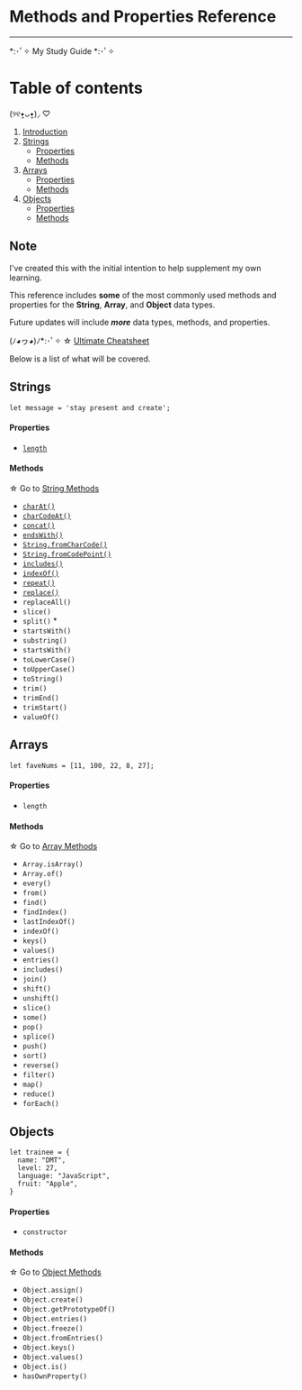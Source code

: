 # Methods and Properties Reference

---

*:･ﾟ✧ My Study Guide *:･ﾟ✧

# Table of contents

(୨୧•͈ᴗ•͈)◞ ♡
1. [Introduction](#introduction)
2. [Strings](#strings)
    - [Properties](#sproperties)
    - [Methods](#smethods)
3. [Arrays](#arrays)
    - [Properties](#aproperties)
    - [Methods](#amethods)
3. [Objects](#objects)
    - [Properties](#oproperties)
    - [Methods](#omethods)

## Note <a name="introduction"></a>

I've created this with the initial intention to help supplement my own learning. 

This reference includes **some** of the most commonly
 used methods and properties for the
 **String**, **Array**, and **Object** data types.
 
 Future updates will include ***more*** data types, methods, and properties. 

(ﾉ◕ヮ◕)ﾉ*:･ﾟ✧ ☆ [Ultimate Cheatsheet](/str-arr-obj.md)


Below is a list of what will be covered.

## Strings <a name="strings"></a>


```
let message = 'stay present and create';
```

#### Properties <a name="sproperties"></a>

- [`length`](/string/string-length.md)

#### Methods <a name="smethods"></a>

☆ Go to [String Methods](/string/string-methods.md)

- [`charAt()`](/string/str-char-at.md)
- [`charCodeAt()`](/string/str-char-code.md)
- [`concat()`](/string/str-concat.md)
- [`endsWith()`](/string/str-ends-with.md)
- [`String.fromCharCode()`](/string/str-from-char.md)
- [`String.fromCodePoint()`](/string/str-from-code.md)
- [`includes()`](/string/str-includes.md) 
- [`indexOf()`](/string/str-index-of.md) 
- [`repeat()`](/string/str-repeat.md) 
- [`replace()`](/string/str-replace.md) 
- `replaceAll()` 
- `slice()` 
- `split()` *
- `startsWith()` 
- `substring()` 
- `startsWith()`
- `toLowerCase()`
- `toUpperCase()`
- `toString()` 
- `trim()` 
- `trimEnd()`
- `trimStart()`
- `valueOf()` 

## Arrays <a name="arrays"></a>

```
let faveNums = [11, 100, 22, 8, 27];
```

#### Properties <a name="aproperties"></a>

- `length`

#### Methods <a name="amethods"></a>

☆ Go to [Array Methods](/array/array-methods.md)

- `Array.isArray()`
- `Array.of()`
- `every()`
- `from()`
- `find()`
- `findIndex()`
- `lastIndexOf()`
- `indexOf()`
- `keys()`
- `values()`
- `entries()`
- `includes()`
- `join()`
- `shift()`
- `unshift()`
- `slice()`
- `some()`
- `pop()`
- `splice()`
- `push()`
- `sort()`
- `reverse()`
- `filter()`
- `map()`
- `reduce()`
- `forEach()`

## Objects <a name="objects"></a>

```
let trainee = {
  name: "DMT",
  level: 27,
  language: "JavaScript",
  fruit: "Apple",
}
```

#### Properties <a name="oproperties"></a>

- `constructor`

#### Methods <a name="omethods"></a>

☆ Go to [Object Methods](/object/object-methods.md)

- `Object.assign()`
- `Object.create()`
- `Object.getPrototypeOf()`
- `Object.entries()`
- `Object.freeze()`
- `Object.fromEntries()`
- `Object.keys()`
- `Object.values()`
- `Object.is()`
- `hasOwnProperty()`
